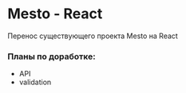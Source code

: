 # Mesto - React

Перенос существующего проекта Mesto на React

### Планы по доработке:
* API
* validation